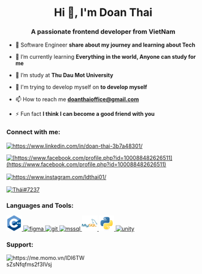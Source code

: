 <h1 align="center">Hi 👋, I'm Doan Thai</h1>
<h3 align="center">A passionate frontend developer from VietNam</h3>

- 🔭 Software Engineer **share about my journey and learning about Tech**

- 🌱 I’m currently learning **Everything in the world, Anyone can study for me**

- 👯 I’m study at **Thu Dau Mot University**

- 🤝 I'm trying to develop myself on **to develop myself**

- 📫 How to reach me **doanthaioffice@gmail.com**

- ⚡ Fun fact **I think I can become a good friend with you**

<h3 align="left">Connect with me:</h3>
<p align="left">
<a href="https://www.linkedin.com/in/doan-thai-3b7a48301/" target="blank"><img align="center" src="https://raw.githubusercontent.com/rahuldkjain/github-profile-readme-generator/master/src/images/icons/Social/linked-in-alt.svg" alt="https://www.linkedin.com/in/doan-thai-3b7a48301/" height="30" width="40" /></a>

<a href="https://www.facebook.com/profile.php?id=100088482626511" target="blank"><img align="center" src="https://raw.githubusercontent.com/rahuldkjain/github-profile-readme-generator/master/src/images/icons/Social/facebook.svg" alt="[https://www.facebook.com/profile.php?id=100088482626511](https://www.facebook.com/profile.php?id=100088482626511)" height="30" width="40" /></a>

<a href="https://www.instagram.com/ldthai01/" target="blank"><img align="center" src="https://raw.githubusercontent.com/rahuldkjain/github-profile-readme-generator/master/src/images/icons/Social/instagram.svg" alt="https://www.instagram.com/ldthai01/" height="30" width="40" /></a>

<a href="https://discord.gg/Thái#7237" target="blank"><img align="center" src="https://raw.githubusercontent.com/rahuldkjain/github-profile-readme-generator/master/src/images/icons/Social/discord.svg" alt="Thái#7237" height="30" width="40" /></a>
</p>

<h3 align="left">Languages and Tools:</h3>
<p align="left"> <a href="https://www.w3schools.com/cpp/" target="_blank" rel="noreferrer"> <img src="https://raw.githubusercontent.com/devicons/devicon/master/icons/cplusplus/cplusplus-original.svg" alt="cplusplus" width="40" height="40"/> </a> <a href="https://www.figma.com/" target="_blank" rel="noreferrer"> <img src="https://www.vectorlogo.zone/logos/figma/figma-icon.svg" alt="figma" width="40" height="40"/> </a> <a href="https://git-scm.com/" target="_blank" rel="noreferrer"> <img src="https://www.vectorlogo.zone/logos/git-scm/git-scm-icon.svg" alt="git" width="40" height="40"/> </a> <a href="https://www.microsoft.com/en-us/sql-server" target="_blank" rel="noreferrer"> <img src="https://www.svgrepo.com/show/303229/microsoft-sql-server-logo.svg" alt="mssql" width="40" height="40"/> </a> <a href="https://www.mysql.com/" target="_blank" rel="noreferrer"> <img src="https://raw.githubusercontent.com/devicons/devicon/master/icons/mysql/mysql-original-wordmark.svg" alt="mysql" width="40" height="40"/> </a> <a href="https://www.python.org" target="_blank" rel="noreferrer"> <img src="https://raw.githubusercontent.com/devicons/devicon/master/icons/python/python-original.svg" alt="python" width="40" height="40"/> </a> <a href="https://unity.com/" target="_blank" rel="noreferrer"> <img src="https://www.vectorlogo.zone/logos/unity3d/unity3d-icon.svg" alt="unity" width="40" height="40"/> </a> </p>

<h3 align="left">Support:</h3>
<p><a href="https://me.momo.vn/lDI6TWsZsNfqfms2f3IVsj"> <img align="left" src="https://cdn.buymeacoffee.com/buttons/v2/default-yellow.png" height="50" width="210" alt="https://me.momo.vn/lDI6TWsZsNfqfms2f3IVsj" /></a></p><br><br>
